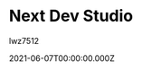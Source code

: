 ---
title: Next Dev Studio
github: https://github.com/lwz7512/next-dev-studio
demo: https://next-dev-studio.vercel.app/
author: lwz7512
date: 2021-06-07T00:00:00.000Z
ssg:
  - Nextjs
cms:
  - Markdown
css:
  - PostCSS
category:
  - Business
description: >-
  A small business website template based on Nextjs and the original idea of
  one-click-hugo-cms from netlify.
draft: true
publish_date: '2021-05-28T21:02:11Z'
update_date: '2022-08-17T01:26:16Z'
github_star: 11
github_fork: 14
---